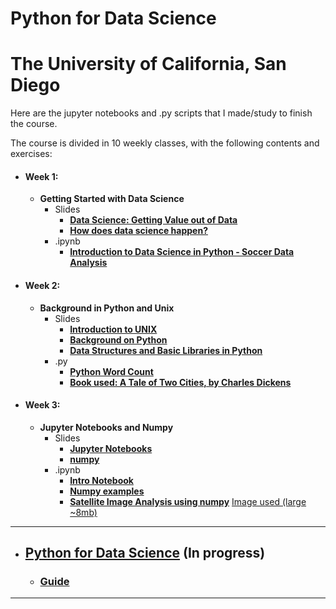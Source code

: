 # Python for Data Science
# The University of California, San Diego

Here are the jupyter notebooks and .py scripts that I made/study to finish the course.

The course is divided in 10 weekly classes, with the following contents and exercises:

* #### Week 1:
  * **Getting Started with Data Science**
    * Slides
         * **[Data Science: Getting Value out of Data](https://drive.google.com/file/d/13Kx6manq3lixvKTIkR4ECXFZGb6tz3y7/view?usp=sharing)**
         * **[How does data science happen?](https://drive.google.com/open?id=1Zf94MG2dlEw1F247jkyupKxrdj0WRGk4)**
    * .ipynb
         * **[Introduction to Data Science in Python - Soccer Data Analysis](https://github.com/samuel-sanches-BR/DataScience-UCSanDiego-edX/blob/exer-PythDS/Introduction%20to%20Data%20Science%20in%20Python%20-%20Soccer%20Data%20Analysis.ipynb)**
          
* #### Week 2:
  * **Background in Python and Unix**
     * Slides
         * **[Introduction to UNIX](https://drive.google.com/open?id=1UI8qaTm0ujY5s8Ui-fXTDBCnPqitID2Z)**
         * **[Background on Python](https://drive.google.com/open?id=1dmHCOgZbWKDdGiVG3G2KajCe6PyFDkib)**
         * **[Data Structures and Basic Libraries in Python](https://drive.google.com/open?id=1nU1tVIPMBerl5BoTJwI58dP6Ecc-XoQY)**
     * .py
         * **[Python Word Count](https://github.com/samuel-sanches-BR/DataScience-UCSanDiego-edX/blob/exer-PythDS/word_cloud.py)**
         * **[Book used: A Tale of Two Cities, by Charles Dickens](https://drive.google.com/open?id=1oM2UYiQCw3Bc3InUtDXnOSqYK_CbCBxP)**
         
* #### Week 3:
  * **Jupyter Notebooks and Numpy**
     * Slides
         * **[Jupyter Notebooks](https://drive.google.com/open?id=1v-vuHuvlt3xwDiACmCyqSiMqeZHMhJUy)**
         * **[numpy](https://drive.google.com/open?id=1H40t2oabh7pSwKby5rSQqVzo78rNO6Ei)**
     * .ipynb
         * **[Intro Notebook](https://github.com/samuel-sanches-BR/DataScience-UCSanDiego-edX/blob/exer-PythDS/Intro%20Notebook.ipynb)**
         * **[Numpy examples](https://github.com/samuel-sanches-BR/DataScience-UCSanDiego-edX/blob/exer-PythDS/03_Numpy_Notebook.ipynb)** 
         * **[Satellite Image Analysis using numpy](https://github.com/samuel-sanches-BR/DataScience-UCSanDiego-edX/blob/exer-PythDS/Satellite%20Image%20Analysis%20using%20numpy.ipynb)**
         [Image used (large ~8mb)](https://drive.google.com/open?id=1wM1KHskZST1VyISZeoJTOc_IzkkNahcZ)

------------------------------------------------------------------------
* ## [Python for Data Science]() **(In progress)**
  * ### [Guide](https://www.edx.org/course/python-for-data-science)
------------------------------------------------------------------------
